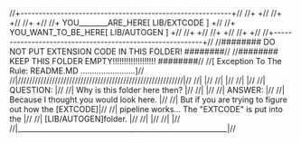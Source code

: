 //+----------------------------------------------------------+//
//+                                                          +//
//+                                                          +//
//+                                                          +//
//+            YOU________ARE_HERE[ LIB/EXTCODE ]            +//
//+            YOU_WANT_TO_BE_HERE[ LIB/AUTOGEN ]            +//
//+                                                          +//
//+                                                          +//
//+                                                          +//
//+----------------------------------------------------------+//
//######## DO NOT PUT EXTENSION CODE IN THIS FOLDER!  ########//
//######## KEEP THIS FOLDER EMPTY!!!!!!!!!!!!!!!!!!!  ########//
//[ Exception To The Rule: README.MD ........................]//
//|//////////////////////////////////////////////////////////|//
//|                                                          |//
//|                                                          |//
//|                                                          |//
//| QUESTION:                                                |//
//|     Why is this folder here then?                        |//
//|                                                          |//
//| ANSWER:                                                  |//
//|     Because I thought you would look here.               |//
//|     But if you are trying to figure out how the [EXTCODE]|//
//|     pipeline works... The "EXTCODE" is put into the      |//
//|     [LIB/AUTOGEN]folder.                                 |//
//|                                                          |//
//|                                                          |//
//|__________________________________________________________|//